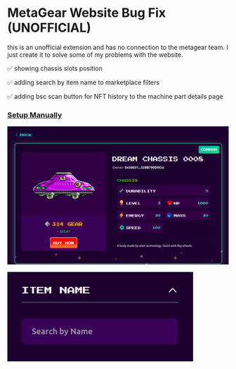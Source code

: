 # MetaGear Website Bug Fix (UNOFFICIAL)
this is an unofficial extension and has no connection to the metagear team. I just create it to solve some of my problems with the website.

✅ showing chassis slots position

✅ adding search by item name to marketplace filters

✅ adding bsc scan button for NFT history to the machine part details page

### [Setup Manually](https://github.com/codegamez/metagear-bug-fix/blob/master/MANUAL-SETUP.md)

![](https://raw.githubusercontent.com/codegamez/metagear-bug-fix/master/images/Screenshot-20220402010139-1308x817.png)

![](https://raw.githubusercontent.com/codegamez/metagear-bug-fix/master/images/Screenshot-20220403201452-423x204.png)
